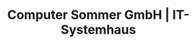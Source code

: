 ---
title: "Computer Sommer GmbH | IT-Systemhaus"
url: /lippstadt/computer-sommer-gmbh-it-systemhaus/
shop: Computer
---